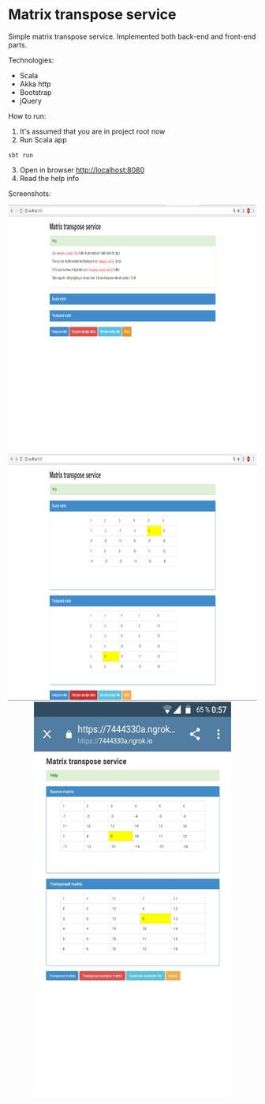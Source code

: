 # Matrix transpose service

Simple matrix transpose service. Implemented both back-end and front-end parts.

Technologies:
* Scala
* Akka http
* Bootstrap
* jQuery

How to run:

1. It's assumed that you are in project root now
2. Run Scala app
```shell
sbt run
```
3. Open in browser [http://localhost:8080](http://localhost:8080)
4. Read the help info

Screenshots:

<div>
    <img src="screens/Screenshot_11.png" width="1000" height="500">
    <br />
    <img src="screens/Screenshot_12.png" width="1000" height="500">
    <br />
    <center>
        <img src="screens/mobile.png" width="400" height="800">
    </center>
</div>
